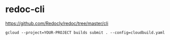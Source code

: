 # redoc-cli

https://github.com/Redocly/redoc/tree/master/cli




```shell
gcloud --project=YOUR-PROJECT builds submit . --config=cloudbuild.yaml   
```

